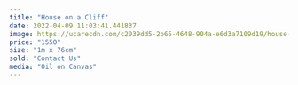 ```yaml
---
title: "House on a Cliff"
date: 2022-04-09 11:03:41.441837
image: https://ucarecdn.com/c2039dd5-2b65-4648-904a-e6d3a7109d19/house-on-a-cliff.jpg
price: "1550"
size: "1m x 76cm"
sold: "Contact Us"
media: "Oil on Canvas"
---
```


